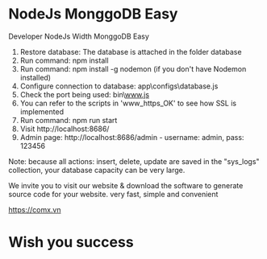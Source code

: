 # NodeJs MonggoDB Easy
 Developer NodeJs Width MonggoDB Easy
 1. Restore database: The database is attached in the folder database 
 2. Run command: npm install
 3. Run command: npm install -g nodemon (if you don't have Nodemon installed)
 4. Configure connection to database: app\configs\database.js
 5. Check the port being used: bin\www.js
 6. You can refer to the scripts in 'www_https_OK' to see how SSL is implemented
 7. Run command: npm run start
 8. Visit http://localhost:8686/
 9. Admin page: http://localhost:8686/admin   - username: admin, pass: 123456

Note: because all actions: insert, delete, update are saved in the "sys_logs" collection, your database capacity can be very large.

We invite you to visit our website & download the software to generate source code for your website. very fast, simple and convenient

https://comx.vn

 # Wish you success


 
